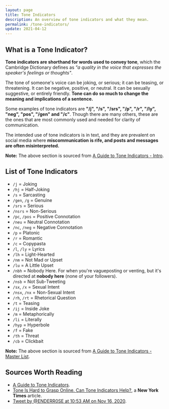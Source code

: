 ```yaml
---
layout: page
title: Tone Indicators
description: An overview of tone indicators and what they mean.
permalink: /tone-indicators/
update: 2021-04-12
---
```


## What is a Tone Indicator?

**Tone indicators are shorthand for words used to convey tone**, which the Cambridge Dictionary
defines as _"a quality in the voice that expresses the speaker's feelings or thoughts"_.

The tone of someone's voice can be joking, or serious; it can be teasing, or threatening. It can
be negative, positive, or neutral. It can be sexually suggestive, or entirely friendly. **Tone can
do so much to change the meaning and implications of a sentence.**

Some examples of tone indicators are **"/j", "/s", "/srs", "/p", "/r", "/ly", "neg", "pos", "/gen"
and "/c"**. Though there are many others, these are the ones that are most commonly used and needed
for clarity of communication.

The intended use of tone indicators is in text, and they are prevalent on social media where
**miscommunication is rife, and posts and messages are often misinterpreted.**

**Note:** The above section is sourced from [A Guide to Tone Indicators - Intro][guide - intro].

## List of Tone Indicators

* `/j`          = Joking
* `/hj`         = Half-Joking
* `/s`          = Sarcasting
* `/gen`, `/g`  = Genuine
* `/srs`        = Serious
* `/nsrs`       = Non-Serious
* `/pc`, `/pos` = Positive Connotation
* `/neu`        = Neutral Connotation
* `/nc`, `/neg` = Negative Connotation
* `/p`          = Platonic
* `/r`          = Romantic
* `/c`          = Copypasta
* `/l`, `/ly`   = Lyrics
* `/lh`         = Light-Hearted
* `/nm`         = Not Mad or Upset
* `/lu`         = A Little Upset
* `/nbh`        = Nobody Here. For when you're vagueposting or venting, but it's directed at **nobody here** (none of your followers).
* `/nsb`        = Not Sub-Tweeting
* `/sx`, `/x`   = Sexual Intent
* `/nsx`, `/nx` = Non-Sexual Intent
* `/rh`, `/rt`  = Rhetorical Question
* `/t`          = Teasing
* `/ij`         = Inside Joke
* `/m`          = Metaphorically
* `/li`         = Literally
* `/hyp`        = Hyperbole
* `/f`          = Fake
* `/th`         = Threat
* `/cb`         = Clickbait

**Note:** The above section is sourced from [A Guide to Tone Indicators - Master List][guide - list].

## Sources Worth Reading

* [A Guide to Tone Indicators][guide].
* [Tone Is Hard to Grasp Online. Can Tone Indicators Help?][article], a **New York Times** article.
* [Tweet by @ENDERR0SE at 10:53 AM on Nov 16, 2020][tweet].


<!-- linked sources in case the Guide to Tone Indicators goes away
Cambridge (n.d.). Citation. In _dictionary.cambridge.org dictionary_. Retrieved
from https://dictionary.cambridge.org/dictionary/english/tone.

Mehrabian, Albert (1981). _Silent Messages: Implicit Communication of Emotions and Attitudes (2nd
ed.)_. Belmont, CA: Wadsworth.

Dent, Jonathan, editor (2020). _Neurodivergent. Oxford Dictionary of English_, 3rd ed, Oxford
University Press.

Dent, Jonathan, editor (2020). _Neurodiversity. Oxford Dictionary of English_, 3rd ed, Oxford
University Press.

Exceptional Individuals (n.d.). _Other Neurodivergent Conditions_. Retrieved from
https://exceptionalindividuals.com/neurodiversity/other-neurodivergence/.

Truss, Lynne (2003). _Eats, Shoots & Leaves_.
-->

[tweet]: https://twitter.com/ENDERR0SE/status/1328365560783101952
[article]: https://www.nytimes.com/2020/12/09/style/tone-indicators-online.html
[guide]: https://toneindicators.carrd.co/
[guide - list]: https://toneindicators.carrd.co/#masterlist
[guide - intro]: https://toneindicators.carrd.co/#introduction
